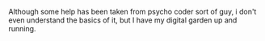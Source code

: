 Although some help has been taken from psycho coder sort of guy, i don't even understand the basics of it, but I have my digital garden up and running.